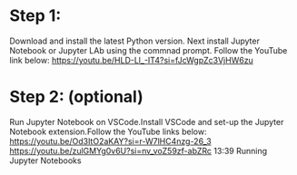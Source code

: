 # Step 1:
 Download and install the latest Python version. Next install Jupyter Notebook or Jupyter LAb using the commnad prompt. Follow the YouTube link below:
 https://youtu.be/HLD-Ll_-IT4?si=fJcWgpZc3VjHW6zu


# Step 2: (optional)
 Run Jupyter Notebook on VSCode.Install VSCode and set-up the Jupyter Notebook extension.Follow the YouTube links below:
 https://youtu.be/Od3ItO2aKAY?si=r-W7lHC4nzg-26_3
 https://youtu.be/zulGMYg0v6U?si=nv_voZ59zf-abZRc 13:39 Running Jupyter Notebooks
